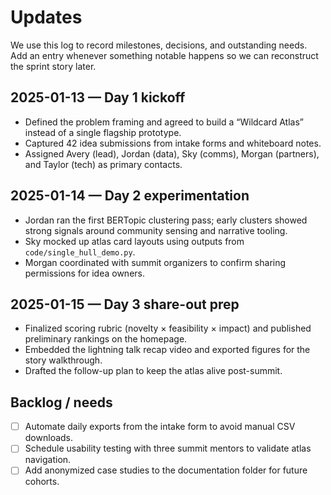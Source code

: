 # Updates

We use this log to record milestones, decisions, and outstanding needs. Add an entry whenever something notable happens so we can reconstruct the sprint story later.

## 2025-01-13 — Day 1 kickoff
- Defined the problem framing and agreed to build a “Wildcard Atlas” instead of a single flagship prototype.
- Captured 42 idea submissions from intake forms and whiteboard notes.
- Assigned Avery (lead), Jordan (data), Sky (comms), Morgan (partners), and Taylor (tech) as primary contacts.

## 2025-01-14 — Day 2 experimentation
- Jordan ran the first BERTopic clustering pass; early clusters showed strong signals around community sensing and narrative tooling.
- Sky mocked up atlas card layouts using outputs from `code/single_hull_demo.py`.
- Morgan coordinated with summit organizers to confirm sharing permissions for idea owners.

## 2025-01-15 — Day 3 share-out prep
- Finalized scoring rubric (novelty × feasibility × impact) and published preliminary rankings on the homepage.
- Embedded the lightning talk recap video and exported figures for the story walkthrough.
- Drafted the follow-up plan to keep the atlas alive post-summit.

## Backlog / needs
- [ ] Automate daily exports from the intake form to avoid manual CSV downloads.
- [ ] Schedule usability testing with three summit mentors to validate atlas navigation.
- [ ] Add anonymized case studies to the documentation folder for future cohorts.
